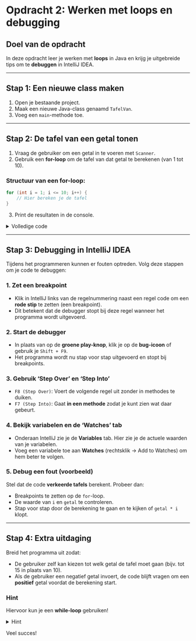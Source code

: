 # **Opdracht 2: Werken met loops en debugging**

## **Doel van de opdracht**
In deze opdracht leer je werken met **loops** in Java en krijg je uitgebreide tips om te **debuggen** in IntelliJ IDEA.

---

## **Stap 1: Een nieuwe class maken**
1. Open je bestaande project.
2. Maak een nieuwe Java-class genaamd `TafelVan`.
3. Voeg een `main`-methode toe.

---

## **Stap 2: De tafel van een getal tonen**
1. Vraag de gebruiker om een getal in te voeren met `Scanner`.
2. Gebruik een **for-loop** om de tafel van dat getal te berekenen (van 1 tot 10).

### **Structuur van een for-loop:**
```java
for (int i = 1; i <= 10; i++) {
    // Hier bereken je de tafel
}
```

3. Print de resultaten in de console.

<details>
<summary>Volledige code</summary>

```java
import java.util.Scanner;

public class TafelVan {
    public static void main(String[] args) {
        Scanner scanner = new Scanner(System.in);
        System.out.print("Voer een getal in: ");
        int getal = scanner.nextInt();
        
        System.out.println("De tafel van " + getal + ":");
        for (int i = 1; i <= 10; i++) {
            System.out.println(getal + " x " + i + " = " + (getal * i));
        }
    }
}
```
</details>

---

## **Stap 3: Debugging in IntelliJ IDEA**
Tijdens het programmeren kunnen er fouten optreden. Volg deze stappen om je code te debuggen:

### **1. Zet een breakpoint**
- Klik in IntelliJ links van de regelnummering naast een regel code om een **rode stip** te zetten (een breakpoint).
- Dit betekent dat de debugger stopt bij deze regel wanneer het programma wordt uitgevoerd.

### **2. Start de debugger**
- In plaats van op de **groene play-knop**, klik je op de **bug-icoon** of gebruik je `Shift + F9`.
- Het programma wordt nu stap voor stap uitgevoerd en stopt bij breakpoints.

### **3. Gebruik ‘Step Over’ en ‘Step Into’**
- `F8 (Step Over)`: Voert de volgende regel uit zonder in methodes te duiken.
- `F7 (Step Into)`: Gaat **in een methode** zodat je kunt zien wat daar gebeurt.

### **4. Bekijk variabelen en de ‘Watches’ tab**
- Onderaan IntelliJ zie je de **Variables** tab. Hier zie je de actuele waarden van je variabelen.
- Voeg een variabele toe aan **Watches** (rechtsklik → Add to Watches) om hem beter te volgen.

### **5. Debug een fout (voorbeeld)**
Stel dat de code **verkeerde tafels** berekent. Probeer dan:
- Breakpoints te zetten op de `for`-loop.
- De waarde van `i` en `getal` te controleren.
- Stap voor stap door de berekening te gaan en te kijken of `getal * i` klopt.

---

## **Stap 4: Extra uitdaging**
Breid het programma uit zodat:
- De gebruiker zelf kan kiezen tot welk getal de tafel moet gaan (bijv. tot 15 in plaats van 10).
- Als de gebruiker een negatief getal invoert, de code blijft vragen om een **positief** getal voordat de berekening start.

### **Hint**
Hiervoor kun je een **while-loop** gebruiken!


<details>
<summary>Hint</summary> 


```java
while (getal < 0) {
    System.out.print("Voer een positief getal in: ");
    getal = scanner.nextInt();
}
```
</details>

Veel succes! 

